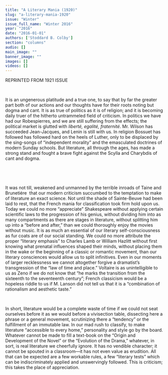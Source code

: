 ```yaml
---
title: "A Literary Mania (1920)"
slug: "a-literary-mania-1920"
issue: "Winter"
issue_full_name: "Winter 2016"
year: "2016"
date: "2016-01-01"
authors: ['Stoddard B. Colby']
section: "columns"
audio: []
main_image: ""
banner_image: ""
images: []
videos: []
---
```

REPRINTED FROM 1921 ISSUE

  

 It is an ungenerous platitude and a true one, to say that by far the greater part both of our actions and our thoughts have for their roots noting but dogma and cant. It is as true of politics as it is of religion; and it is becoming daily truer of the hitherto untrammeled field of criticism. In politics we have had our Robespierres, and we are still suffering from the effects; the political market is glutted with *liberté, egalité, fraternité*. Mr. Wilson has succeeded Jean-Jacques, and Lenin is still with us. In religion Bossuet has followed has followed hard on the heels of Luther, only to be displaced by the sing-songs of “independent morality” and the emasculated doctrines of modern Sunday schools. But literature, all through the ages, has made a strong stand and fought a brave fight against the Scylla and Charybdis of cant and dogma.

  

  

 It was not till, weakened and unmanned by the terrible inroads of Taine and Brunetiére  that our modern criticism succumbed to the temptation to make of literature an exact science. Not until the shade of Sainte-Beuve had been laid to rest, that the French mania for classification took firm hold upon us. Today we could no more “appreciate” Shakespeare without applying certain scientific laws to the progression of his genius, without dividing him into as many compartments as there are stages in literature, without splitting him up into a “before and after,” than we could thoroughly enjoy the movies without music. It is as much an essential of our literary self-consciousness as fur coats are of our social standing. We could no more attribute the proper “literary emphasis” to Charles Lamb or William Hazlitt without first knowing what prenatal influences shaped their minds, without placing them in the wake or the beginning of a classic or romantic movement, than our literary consciences would allow us to split infinitives. Even in our moments of larger recklessness we cannot altogether forgive a dramatist’s transgression of the “law of time and place.” Voltaire is as unintelligible to us as Zeno if we do not know that “he marks the transition from the sixteenth to the seventeenth century”; French classicism would be a hopeless riddle to us if M. Lanson did not tell us that it is a “combination of rationalism and aesthetic taste.”

  

 In short, literature would be a complete waste of time if we could not seat ourselves before it as we would before a vivisection table, dissecting here a phrase or a general movement, scrutinizing there a “tendency” or the fulfillment of an immutable law. In our mad rush to classify, to make literature “accessible to every home,” personality and style go by the board. Whatever cannot be made to fill a text-book on the “Origin and Development of the Novel” or the “Evolution of the Drama,” whatever, in sort, is real literature we cheerfully ignore. It has no vendible character; it cannot be spouted in a classroom—it has not even value as erudition. All that can be expected are a few workable rules, a few “literary tests” which can be indiscriminately applied and unswervingly followed. This is criticism; this takes the place of appreciation. 

